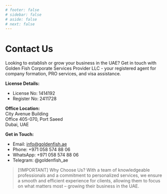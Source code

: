 ```yaml
---
# footer: false
# sidebar: false
# aside: false
# next: false
---
```


<!-- <p>
  <img src="/img/Logo.avif" alt="logo" width="100" height="100" style="margin-left: 50%;">
</p> -->

# Contact Us

Looking to establish or grow your business in the UAE? Get in touch with Golden Fish Corporate Services Provider LLC - your registered agent for company formation, PRO services, and visa assistance.

**License Details:**

- License No: 1414192
- Register No: 2411728

**Office Location:**  
City Avenue Building  
Office 405-070, Port Saeed  
Dubai, UAE

**Get in Touch:**

- Email: info@goldenfish.ae
- Phone: +971 058 574 88 06
- WhatsApp: +971 058 574 88 06
- Telegram: @goldenfish_ae

<!-- WhatsApp us at [+971 058 574 88 06](https://wa.me/message/KDLD4FZVW7EUC1)
Telegram us at [@goldenfish_ae](https://t.me/goldenfish_ae) -->

> [!IMPORTANT] Why Choose Us?
> With a team of knowledgeable professionals and a commitment to personalized services, we ensure a smooth and efficient experience for clients, allowing them to focus on what matters most – growing their business in the UAE.

<ContactFormModal 
  formName="Contact Us" 
  buttonText="Send us a message" 
  formStyle="display: block; margin: 2rem auto;"
  categoryLabel="Required support level: *" 
  categoryPlaceholderText="Choose your support level"
  messageLabel="How can we help you? (recommended)"
  messagePlaceholderText="Please share your inquiry details to help us prepare the best solution for your needs"
  :services="[
  'Basic — initial consultation and guidance only',
  'Standard — complete documentation and process management',
  'Comprehensive — full-service solution with minimal involvement from your side',
  'Custom — complex requirements or unique business situation',
  ]"
/>
